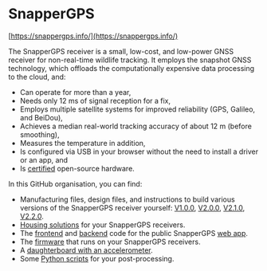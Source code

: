 # SnapperGPS

[https://snappergps.info/](https://snappergps.info/)

The SnapperGPS receiver is a small, low-cost, and low-power GNSS receiver for non-real-time wildlife tracking.
It employs the snapshot GNSS technology, which offloads the computationally expensive data processing to the cloud, and:
* Can operate for more than a year,
* Needs only 12 ms of signal reception for a fix,
* Employs multiple satellite systems for improved reliability (GPS, Galileo, and BeiDou),
* Achieves a median real-world tracking accuracy of about 12 m (before smoothing),
* Measures the temperature in addition,
* Is configured via USB in your browser without the need to install a driver or an app, and
* Is [certified](https://certification.oshwa.org/uk000049.html) open-source hardware.

In this GitHub organisation, you can find:
* Manufacturing files, design files, and instructions to build various versions of the SnapperGPS receiver yourself: [V1.0.0](https://github.com/SnapperGPS/snappergps-pcb), [V2.0.0](https://github.com/SnapperGPS/snappergps-pcb-2), [V2.1.0](https://github.com/SnapperGPS/snappergps-pcb-2-1), [V2.2.0](https://github.com/SnapperGPS/snappergps-pcb-2-2).
* [Housing solutions](https://github.com/SnapperGPS/snappergps-housings) for your SnapperGPS receivers.
* The [frontend](https://github.com/SnapperGPS/snappergps-app) and [backend](https://github.com/SnapperGPS/snappergps-backend) code for the public SnapperGPS [web app](https://snappergps.info/).
* The [firmware](https://github.com/SnapperGPS/snappergps-firmware) that runs on your SnapperGPS receivers.
* A [daughterboard with an accelerometer](https://github.com/SnapperGPS/snappergps-accelerometer-daughterboard).
* Some [Python scripts](https://github.com/SnapperGPS/snappergps-scripts) for your post-processing.
